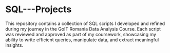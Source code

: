 # SQL---Projects
This repository contains a collection of SQL scripts I developed and refined during my journey in the GoIT Romania Data Analysis Course. Each script was reviewed and approved as part of my coursework, showcasing my ability to write efficient queries, manipulate data, and extract meaningful insights.
